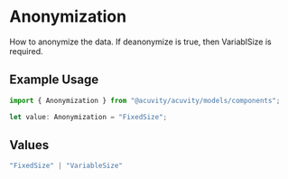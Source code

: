 # Anonymization

How to anonymize the data. If deanonymize is true, then VariablSize is required.

## Example Usage

```typescript
import { Anonymization } from "@acuvity/acuvity/models/components";

let value: Anonymization = "FixedSize";
```

## Values

```typescript
"FixedSize" | "VariableSize"
```